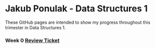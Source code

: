 # Jakub Ponulak - Data Structures 1
These GitHub pages are intended to show my progress throughout this trimester in Data Structures 1.

### Week 0 [Review Ticket](https://github.com/AkhilNandhakumar/Guython/issues/7)
